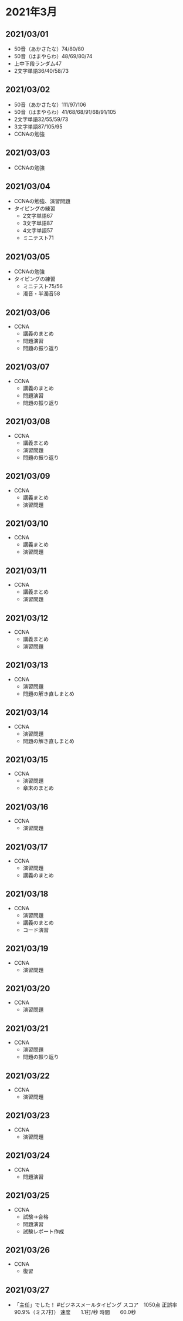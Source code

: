 # 2021年3月

## 2021/03/01

- 50音（あかさたな）74/80/80
- 50音（はまやらわ）48/69/80/74
- 上中下段ランダム47
- 2文字単語36/40/58/73

## 2021/03/02

- 50音（あかさたな）111/97/106
- 50音（はまやらわ）41/68/68/91/68/91/105
- 2文字単語32/55/59/73
- 3文字単語87/105/95
- CCNAの勉強

## 2021/03/03

- CCNAの勉強

## 2021/03/04

- CCNAの勉強、演習問題
- タイピングの練習
  - 2文字単語67
  - 3文字単語87
  - 4文字単語57
  - ミニテスト71

## 2021/03/05

- CCNAの勉強
- タイピングの練習
  - ミニテスト75/56
  - 濁音・半濁音58

## 2021/03/06

- CCNA
  - 講義のまとめ
  - 問題演習
  - 問題の振り返り

## 2021/03/07

- CCNA
  - 講義のまとめ
  - 問題演習
  - 問題の振り返り

## 2021/03/08

- CCNA
  - 講義まとめ
  - 演習問題
  - 問題の振り返り

## 2021/03/09

- CCNA
  - 講義まとめ
  - 演習問題

## 2021/03/10

- CCNA
  - 講義まとめ
  - 演習問題

## 2021/03/11

- CCNA
  - 講義まとめ
  - 演習問題

## 2021/03/12

- CCNA
  - 講義まとめ
  - 演習問題

## 2021/03/13

- CCNA
  - 演習問題
  - 問題の解き直しまとめ

## 2021/03/14

- CCNA
  - 演習問題
  - 問題の解き直しまとめ

## 2021/03/15

- CCNA
  - 演習問題
  - 章末のまとめ

## 2021/03/16

- CCNA
  - 演習問題

## 2021/03/17

- CCNA
  - 演習問題
  - 講義のまとめ

## 2021/03/18

- CCNA
  - 演習問題
  - 講義のまとめ
  - コード演習

## 2021/03/19

- CCNA
  - 演習問題

## 2021/03/20

- CCNA
  - 演習問題

## 2021/03/21

- CCNA
  - 演習問題
  - 問題の振り返り

## 2021/03/22

- CCNA
  - 演習問題

## 2021/03/23

- CCNA
  - 演習問題

## 2021/03/24

- CCNA
  - 問題演習

## 2021/03/25

- CCNA
  - 試験→合格
  - 問題演習
  - 試験レポート作成

## 2021/03/26

- CCNA
  - 復習

## 2021/03/27

- 「主任」でした！ #ビジネスメールタイピング
  スコア　1050点
  正誤率　90.9%（ミス7打）
  速度　　1.1打/秒
  時間　　60.0秒


